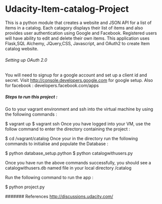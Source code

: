 # Udacity-Item-catalog-Project
 
 This is a python module that creates a website and JSON API for a list of items in a catalog. Each catagory displays their list of items and also provides user authentication using Google and Facebook. Registered users will have ability to edit and delete their own items. This application uses Flask,SQL Alchemy, JQuery,CSS, Javascript, and OAuth2 to create Item catalog website.

###### Setting up OAuth 2.0

You will need to signup for a google account and set up a client id and secret.
Visit http://console.developers.google.com for google setup.
Also for facebook : developers.facebook.com/apps




##### Steps to run this project :

Go to your vagrant environment and ssh into the virtual machine by using the following commands :

$ vagrant up
$ vagrant ssh
Once you have logged into your VM, use the follow command to enter the directory containing the project :

$ cd /vagrant/catalog
Once your in the directory run the following commands to initialise and populate the Database :

$ python database_setup.python
$ python catalogwithusers.py

Once you have run the above commands successfully, you should see a catalogwithusers.db named file in your local directory /catalog

Run the following command to run the app :

$ python project.py

####### References 
http://discussions.udacity.com/
